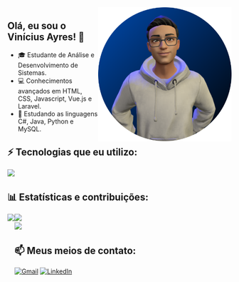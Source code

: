 <img align="right" width="300em" src="avatar.png" />

## Olá, eu sou o Vinícius Ayres! 👋

- 🎓 Estudante de Análise e Desenvolvimento de Sistemas.
- 💻 Conhecimentos avançados em HTML, CSS, Javascript, Vue.js e Laravel.
- 🚀 Estudando as linguagens C#, Java, Python e MySQL.

## ⚡ Tecnologias que eu utilizo:

<img src="https://skillicons.dev/icons?i=html,css,js,vue,laravel,cs,java,python,mysql">

## 📊 Estatísticas e contribuições:

<img align="left" height="300em" src="https://github-readme-stats.vercel.app/api/top-langs/?username=vini-ayres&theme=tokyonight&layout=compact&langs_count=16">

<div align="left">
  <img height="150em" src="https://github-readme-stats.vercel.app/api?username=vini-ayres&theme=tokyonight&show_icons=true">
  <br> <!-- Line break added here -->
  <img height="142em" src="https://github-readme-streak-stats.herokuapp.com/?user=vini-ayres&theme=tokyonight&show_icons=true">
</div>

## 📫 Meus meios de contato:

[![Gmail](https://img.shields.io/badge/Gmail-D14836?style=for-the-badge&logo=gmail&logoColor=white)](mailto:vini.na.ayres@gmail.com)
[![LinkedIn](https://img.shields.io/badge/LinkedIn-0077B5?style=for-the-badge&logo=linkedin&logoColor=white)](https://www.linkedin.com/in/vinicius-ayres/)
</div>
